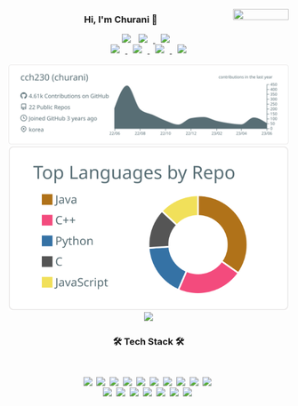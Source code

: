 <p align="center">
<img align="right" src="https://hits.seeyoufarm.com/api/count/incr/badge.svg?url=https://github.com/cch230?tab=repositories" style="display: block; object-fit: cover; border-radius: 1px; height: 20px; width: 100px; pointer-events: auto;">
<h3 align="center">Hi, I'm Churani 👋 
</h3>
</p>
<p align="center">
      <a href="https://hits.seeyoufarm.com/api/count/incr/badge.svg?url=https%3A%2F%2Fgithub.com%2Fcch230&count_bg=%2379C83D&title_bg=%23555555&icon=&icon_color=%23E7E7E7&title=hits&edge_flat=false?style=plastic&"/></a>
        <img src="https://img.shields.io/github/followers/cch230?label=Follow"/></a>
    <a href="https://instagram.com/churani__">
        <img 
            src="http://img.shields.io/badge/-Instagram-black?style=plastic&logo=Instagram&link=https://instagram.com/churani__/?style=plastic"
            style="height : auto; margin-left : 10px; margin-right : 10px;"/>
    </a>
    <a href="mailto:cch01024857239@gmail.com">
        <img 
            src="https://img.shields.io/badge/Gmail-d14836?style=style=plastic&logo=Gmail&logoColor=white&link=mailto:cch01024857239@gmail.com"
            style="height : auto; margin-left : 10px; margin-right : 10px;"/>
    </a>
    </br>
    <a href="https://www.notion.so/puffinable/b92735dec5584b2d91ed8ac6c4737648">
        <img 
            src="http://img.shields.io/badge/Notion-333664?style=plastic&logo=notion&link=https://www.notion.so/puffinable/b92735dec5584b2d91ed8ac6c4737648/?style=plastic"
            style="height : auto; margin-left : 10px; margin-right : 10px;"/>
    </a>
    <a href="https://cch230.github.io/Churani_portfolio/">
        <img 
            src="http://img.shields.io/badge/Github.io-black?style=plastic&logo=Github&link=https://cch230.github.io/Churani_portfolio/?style=plastic"
            style="height : auto; margin-left : 10px; margin-right : 10px;"/>
    </a> 
    <a href="https://www.linkedin.com/in/cheolhwan-choi-6818aa1b7/">
        <img 
            src="https://img.shields.io/badge/-LinkedIn-blue?style=plastice&logo=Linkedin&logoColor=white&link=https://www.linkedin.com/in/cheolhwan-choi-6818aa1b7/"
            style="height : auto; margin-left : 10px; margin-right : 10px;"/>
    </a>
    <a href="https://www.youtube.com/channel/UCxK_-R9oGO7jr03SZ3De2GA">
        <img 
            src="https://img.shields.io/badge/Youtube-ff0000?style=plastic&logo=youtube&link=https://www.youtube.com/UCxK_-R9oGO7jr03SZ3De2GA"
            style="height : auto; margin-left : 10px; margin-right : 10px;"/>
    </a>
    </br>
    </br>
   <img src="https://raw.githubusercontent.com/cch230/cch230/main/profile-summary-card-output/default/0-profile-details.svg"/>
   <img src="https://raw.githubusercontent.com/cch230/cch230/main/profile-summary-card-output/default/1-repos-per-language.svg"/>
   <img src="https://github-readme-stats.vercel.app/api?username=cch230&count_private=true&show_icons=true&disable_animations=true&include_all_commits=true&line_height=31&hide=contribs&title_color=586E75&icon_color=586E75&cache_seconds=1800"/>

</p>

<h3 align="center">🛠 Tech Stack 🛠</h3>
</br>
<p align="center">
	<img src="https://img.shields.io/badge/Python-99CE88?style=plastic&logo=Python&logoColor=white"/></a>&nbsp 
  <img src="https://img.shields.io/badge/Java-14A36D?style=plastic&logo=Java&logoColor=white"/></a>&nbsp 
   <img src="https://img.shields.io/badge/Kotlin-70B2DD?style=plastic&logo=Kotlin&logoColor=white"/></a>&nbsp 
  <img src="https://img.shields.io/badge/C++-33B0C3?style=plastic&logo=C%2B%2B&logoColor=white"/></a>&nbsp 
  <img src="https://img.shields.io/badge/C-658AC5?style=plastic&logo=C&logoColor=white"/></a>&nbsp 
  <img src="https://img.shields.io/badge/Javascript-4C33A0?style=plastic&logo=javascript&logoColor=white"/></a>&nbsp 
  <img src="https://img.shields.io/badge/css-ED8CAF?style=plastic&logo=css3&logoColor=white"/></a>&nbsp 
  <img src="https://img.shields.io/badge/Android-F4C769?style=plastic&logo=Android&logoColor=white"/></a>&nbsp
  <img src="https://img.shields.io/badge/Swift-DAFBE1?style=plastic&logo=Swift&logoColor=white"/></a>&nbsp
  <img src="https://img.shields.io/badge/-Node.js-ADAEB0?style=plastic&logo=Node.js&logoColor=white"/></a>&nbsp 
  <br>
  <img src="https://img.shields.io/badge/SpringBoot-63565F?style=plastic&logo=Spring&logoColor=white"/></a>&nbsp 
  <img src="https://img.shields.io/badge/Mysql-F5B59A?style=plastic&logo=MySql&logoColor=white"/></a>&nbsp 
  <img src="https://img.shields.io/badge/aws-BF7C3A?style=plastic&logo=amazon-aws&logoColor=white"/></a>&nbsp 
  <img src="https://img.shields.io/badge/nCloud-F2778B?style=plastic&logo=Naver&logoColor=white"/></a>&nbsp 
  <img src="https://img.shields.io/badge/-OpenCV-F0442E?style=plastic&logo=OpenCV&logoColor=white"/></a>&nbsp 
  <img src="https://img.shields.io/badge/-Firebase-C6B111?style=plastic&logo=Firebase&logoColor=white"/></a>&nbsp 
  <img src="https://img.shields.io/badge/-TensorFlow-3572A5?style=plastic&logo=TensorFlow&logoColor=white"/></a>&nbsp 
</br></br> </br>
</p>
  
